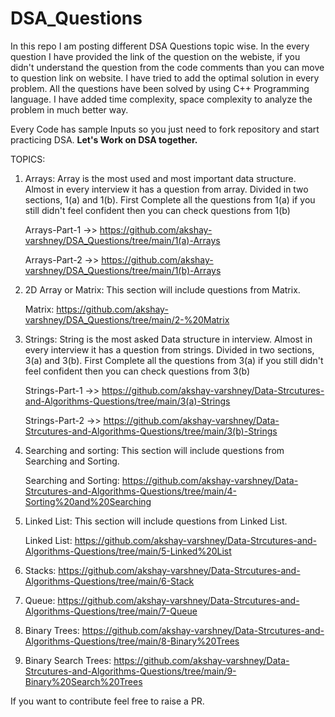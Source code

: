 # DSA_Questions
In this repo I am posting different DSA Questions topic wise. In the every question I have provided the link of the question on the webiste, if you didn't understand the question from the code comments than you can move to question link on website.
I have tried to add the optimal solution in every problem. All the questions have been solved by using C++ Programming language. I have added time complexity, space complexity to analyze the problem in much better way. 

Every Code has sample Inputs so you just need to fork repository and start practicing DSA. <b>Let's Work on DSA together.</b>

TOPICS:
1. Arrays: Array is the most used and most important data structure. Almost in every interview it has a question from array. 
Divided in two sections, 1(a) and 1(b). First Complete all the questions from 1(a) if you still didn't feel confident then you can check questions from 1(b)

      Arrays-Part-1 ->> https://github.com/akshay-varshney/DSA_Questions/tree/main/1(a)-Arrays

    Arrays-Part-2 ->> https://github.com/akshay-varshney/DSA_Questions/tree/main/1(b)-Arrays

2. 2D Array or Matrix: This section will include questions from Matrix.

    Matrix: https://github.com/akshay-varshney/DSA_Questions/tree/main/2-%20Matrix
 
3. Strings: String is the most asked Data structure in interview. Almost in every interview it has a question from strings.
Divided in two sections, 3(a) and 3(b). First Complete all the questions from 3(a) if you still didn't feel confident then you can check questions from 3(b)

      Strings-Part-1 ->> https://github.com/akshay-varshney/Data-Strcutures-and-Algorithms-Questions/tree/main/3(a)-Strings

      Strings-Part-2 ->> https://github.com/akshay-varshney/Data-Strcutures-and-Algorithms-Questions/tree/main/3(b)-Strings
      
4. Searching and sorting: This section will include questions from Searching and Sorting.

    Searching and Sorting: https://github.com/akshay-varshney/Data-Strcutures-and-Algorithms-Questions/tree/main/4-Sorting%20and%20Searching
    
5. Linked List: This section will include questions from Linked List.

    Linked List: https://github.com/akshay-varshney/Data-Strcutures-and-Algorithms-Questions/tree/main/5-Linked%20List
    
6. Stacks: https://github.com/akshay-varshney/Data-Strcutures-and-Algorithms-Questions/tree/main/6-Stack
7. Queue: https://github.com/akshay-varshney/Data-Strcutures-and-Algorithms-Questions/tree/main/7-Queue
8. Binary Trees: https://github.com/akshay-varshney/Data-Strcutures-and-Algorithms-Questions/tree/main/8-Binary%20Trees
9. Binary Search Trees: https://github.com/akshay-varshney/Data-Strcutures-and-Algorithms-Questions/tree/main/9-Binary%20Search%20Trees


If you want to contribute feel free to raise a PR. 
  
